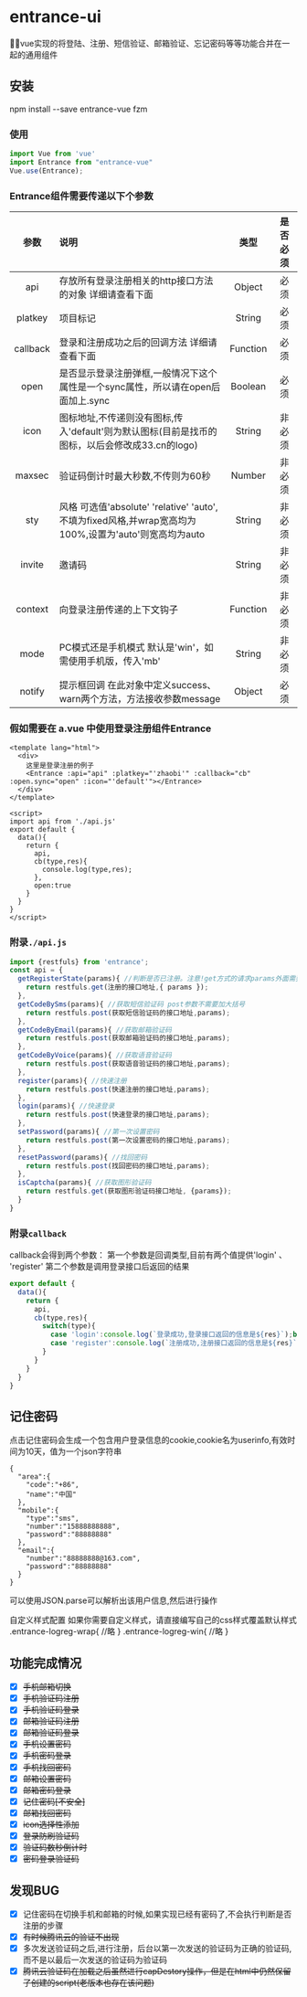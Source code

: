 # entrance-ui
🎁🎄vue实现的将登陆、注册、短信验证、邮箱验证、忘记密码等等功能合并在一起的通用组件

## 安装
npm install --save entrance-vue fzm

### 使用
```javascript
import Vue from 'vue'
import Entrance from "entrance-vue"
Vue.use(Entrance);
```
### Entrance组件需要传递以下个参数  

| 参数        | 说明    |  类型  |  是否必须  |
| :--------: | :-----   | :----: | :----: |
| api        |   存放所有登录注册相关的http接口方法的对象 详细请查看下面     |   Object    |   必须    |
| platkey    |  项目标记     |   String    |   必须    |
| callback   |   登录和注册成功之后的回调方法 详细请查看下面    |   Function    |   必须    |
| open       |   是否显示登录注册弹框,一般情况下这个属性是一个sync属性，所以请在open后面加上.sync    |   Boolean    |   必须    |
| icon       |   图标地址,不传递则没有图标,传入'default'则为默认图标(目前是找币的图标，以后会修改成33.cn的logo)    |   String    |   非必须    |
| maxsec     |   验证码倒计时最大秒数,不传则为60秒    |   Number    |   非必须    |
| sty        |   风格 可选值'absolute' 'relative' 'auto',不填为fixed风格,并wrap宽高均为100%,设置为'auto'则宽高均为auto    |   String    |   非必须    |
| invite     |   邀请码    |   String    |   非必须    |
| context    |   向登录注册传递的上下文钩子    |   Function    |   非必须    |
| mode       |   PC模式还是手机模式 默认是'win'，如需使用手机版，传入'mb'    |   String    |   非必须    |
| notify     |   提示框回调 在此对象中定义success、warn两个方法，方法接收参数message    |   Object    |   必须    |

### 假如需要在 a.vue 中使用登录注册组件Entrance

```vue
<template lang="html">
  <div>
    这里是登录注册的例子
    <Entrance :api="api" :platkey="'zhaobi'" :callback="cb" :open.sync="open" :icon="'default'"></Entrance>
  </div>
</template>

<script>
import api from './api.js'
export default {
  data(){
    return {
      api,
      cb(type,res){
        console.log(type,res);
      },
      open:true
    }
  }
}
</script>
```

### 附录`./api.js`
```javascript
import {restfuls} from 'entrance';
const api = {
  getRegisterState(params){ //判断是否已注册。注意!get方式的请求params外面需要包裹一个大括号
    return restfuls.get(注册的接口地址,{ params });
  },
  getCodeBySms(params){ //获取短信验证码 post参数不需要加大括号
    return restfuls.post(获取短信验证码的接口地址,params);
  },
  getCodeByEmail(params){ //获取邮箱验证码
    return restfuls.post(获取邮箱验证码的接口地址,params);
  },
  getCodeByVoice(params){ //获取语音验证码
    return restfuls.post(获取语音验证码的接口地址,params);
  },
  register(params){ //快速注册
    return restfuls.post(快速注册的接口地址,params);
  },
  login(params){ //快速登录
    return restfuls.post(快速登录的接口地址,params);
  },
  setPassword(params){ //第一次设置密码
    return restfuls.post(第一次设置密码的接口地址,params);
  },
  resetPassword(params){ //找回密码
    return restfuls.post(找回密码的接口地址,params);
  },
  isCaptcha(params){ //获取图形验证码
    return restfuls.get(获取图形验证码接口地址, {params});
  }
}
```
### 附录`callback`

callback会得到两个参数： 第一个参数是回调类型,目前有两个值提供'login' 、 'register'
第二个参数是调用登录接口后返回的结果
```javascript
export default {
  data(){
    return {
      api,
      cb(type,res){
        switch(type){
          case 'login':console.log(`登录成功,登录接口返回的信息是${res}`);break;
          case 'register':console.log(`注册成功,注册接口返回的信息是${res}`);break;
        }
      }
    }
  }
}
```

## 记住密码
点击记住密码会生成一个包含用户登录信息的cookie,cookie名为userinfo,有效时间为10天，值为一个json字符串
```
{
  "area":{
    "code":"+86",
    "name":"中国"
  },
  "mobile":{
    "type":"sms",
    "number":"15888888888",
    "password":"88888888"
  },
  "email":{
    "number":"88888888@163.com",
    "password":"88888888"
  }
}
```
可以使用JSON.parse可以解析出该用户信息,然后进行操作

自定义样式配置
如果你需要自定义样式，请直接编写自己的css样式覆盖默认样式
.entrance-logreg-wrap{
  //略
}
.entrance-logreg-win{
  //略
}

## 功能完成情况

- [x] ~~手机邮箱切换~~  
- [x] ~~手机验证码注册~~  
- [x] ~~手机验证码登录~~  
- [x] ~~邮箱验证码注册~~  
- [x] ~~邮箱验证码登录~~  
- [x] ~~手机设置密码~~   
- [x] ~~手机密码登录~~  
- [x] ~~手机找回密码~~  
- [x] ~~邮箱设置密码~~  
- [x] ~~邮箱密码登录~~  
- [x] ~~记住密码[不安全]~~
- [x] ~~邮箱找回密码~~  
- [x] ~~icon选择性添加~~  
- [x] ~~登录防刷验证码~~  
- [x] ~~验证码数秒倒计时~~
- [x] ~~密码登录验证码~~  

## 发现BUG  
- [x] 记住密码在切换手机和邮箱的时候,如果实现已经有密码了,不会执行判断是否注册的步骤    
- [x] ~~有时候腾讯云的验证不出现~~  
- [x] 多次发送验证码之后,进行注册，后台以第一次发送的验证码为正确的验证码,而不是以最后一次发送的验证码为验证码  
- [x] ~~腾讯云验证码在加载之后虽然进行capDestory操作，但是在html中仍然保留了创建的script(老版本也存在该问题)~~
